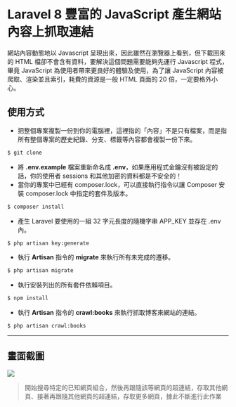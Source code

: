 # Laravel 8 豐富的 JavaScript 產生網站內容上抓取連結

網站內容動態地以 Javascript 呈現出來，因此雖然在瀏覽器上看到，但下載回來的 HTML 檔卻不會含有資料，要解決這個問題需要能夠先運行 Javascript 程式，畢竟 JavaScript 為使用者帶來更良好的體驗及使用，為了讓 JavaScript 內容被爬取、渲染並且索引，耗費的資源是一般 HTML 頁面的 20 倍，一定要格外小心。

## 使用方式
- 把整個專案複製一份到你的電腦裡，這裡指的「內容」不是只有檔案，而是指所有整個專案的歷史紀錄、分支、標籤等內容都會複製一份下來。
```sh
$ git clone
```
- 將 __.env.example__ 檔案重新命名成 __.env__，如果應用程式金鑰沒有被設定的話，你的使用者 sessions 和其他加密的資料都是不安全的！
- 當你的專案中已經有 composer.lock，可以直接執行指令以讓 Composer 安裝 composer.lock 中指定的套件及版本。
```sh
$ composer install
```
- 產生 Laravel 要使用的一組 32 字元長度的隨機字串 APP_KEY 並存在 .env 內。
```sh
$ php artisan key:generate
```
- 執行 __Artisan__ 指令的 __migrate__ 來執行所有未完成的遷移。
```sh
$ php artisan migrate
```
- 執行安裝列出的所有套件依賴項目。
```sh
$ npm install
```
- 執行 __Artisan__ 指令的 __crawl:books__ 來執行抓取博客來網站的連結。
```sh
$ php artisan crawl:books
```

----

## 畫面截圖
![](https://i.imgur.com/xNHlhld.png)
> 開始搜尋特定的已知網頁組合，然後再跟隨該等網頁的超連結，存取其他網頁、接著再跟隨其他網頁的超連結，存取更多網頁，據此不斷進行此作業